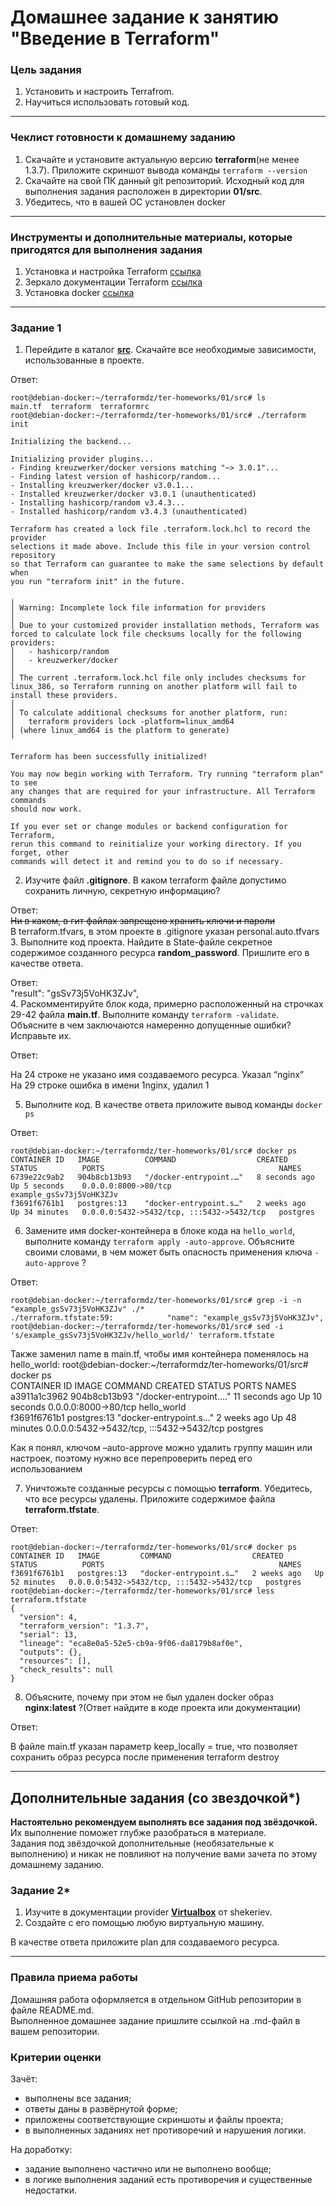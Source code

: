 # Домашнее задание к занятию "Введение в Terraform"

### Цель задания

1. Установить и настроить Terrafrom.
2. Научиться использовать готовый код.

------

### Чеклист готовности к домашнему заданию

1. Скачайте и установите актуальную версию **terraform**(не менее 1.3.7). Приложите скриншот вывода команды ```terraform --version```
2. Скачайте на свой ПК данный git репозиторий. Исходный код для выполнения задания расположен в директории **01/src**.
3. Убедитесь, что в вашей ОС установлен docker

------

### Инструменты и дополнительные материалы, которые пригодятся для выполнения задания

1. Установка и настройка Terraform  [ссылка](https://cloud.yandex.ru/docs/tutorials/infrastructure-management/terraform-quickstart#from-yc-mirror)
2. Зеркало документации Terraform  [ссылка](https://registry.tfpla.net/browse/providers) 
3. Установка docker [ссылка](https://docs.docker.com/engine/install/ubuntu/) 
------

### Задание 1

1. Перейдите в каталог [**src**](https://github.com/netology-code/ter-homeworks/tree/main/01/src). Скачайте все необходимые зависимости, использованные в проекте.    

Ответ:    
  
    root@debian-docker:~/terraformdz/ter-homeworks/01/src# ls  
    main.tf  terraform  terraformrc  
    root@debian-docker:~/terraformdz/ter-homeworks/01/src# ./terraform init   
    
    Initializing the backend...  
  
    Initializing provider plugins...  
    - Finding kreuzwerker/docker versions matching "~> 3.0.1"...  
    - Finding latest version of hashicorp/random...  
    - Installing kreuzwerker/docker v3.0.1...  
    - Installed kreuzwerker/docker v3.0.1 (unauthenticated)  
    - Installing hashicorp/random v3.4.3...  
    - Installed hashicorp/random v3.4.3 (unauthenticated)  
  
    Terraform has created a lock file .terraform.lock.hcl to record the provider  
    selections it made above. Include this file in your version control repository  
    so that Terraform can guarantee to make the same selections by default when  
    you run "terraform init" in the future.  
      
    ╷   
    │ Warning: Incomplete lock file information for providers  
    │  
    │ Due to your customized provider installation methods, Terraform was forced to calculate lock file checksums locally for the following providers:  
    │   - hashicorp/random  
    │   - kreuzwerker/docker  
    │  
    │ The current .terraform.lock.hcl file only includes checksums for linux_386, so Terraform running on another platform will fail to install these providers.  
    │  
    │ To calculate additional checksums for another platform, run:  
    │   terraform providers lock -platform=linux_amd64  
    │ (where linux_amd64 is the platform to generate)  
    ╵
    
    Terraform has been successfully initialized!  
    
    You may now begin working with Terraform. Try running "terraform plan" to see  
    any changes that are required for your infrastructure. All Terraform commands  
    should now work.  
    
    If you ever set or change modules or backend configuration for Terraform,  
    rerun this command to reinitialize your working directory. If you forget, other  
    commands will detect it and remind you to do so if necessary.  

2. Изучите файл **.gitignore**. В каком terraform файле допустимо сохранить личную, секретную информацию?

Ответ:  
~~Ни в каком, в гит файлах запрещено хранить ключи и пароли~~  
В terraform.tfvars, в этом проекте в .gitignore указан personal.auto.tfvars
3. Выполните код проекта. Найдите  в State-файле секретное содержимое созданного ресурса **random_password**. Пришлите его в качестве ответа.

Ответ:  
    "result": "gsSv73j5VoHK3ZJv",  
4. Раскомментируйте блок кода, примерно расположенный на строчках 29-42 файла **main.tf**. Выполните команду ```terraform -validate```. Объясните в чем заключаются намеренно допущенные ошибки? Исправьте их.

Ответ:  

На 24 строке не указано имя создаваемого ресурса. Указал “nginx”  
На 29 строке ошибка в имени 1nginx, удалил 1  

5. Выполните код. В качестве ответа приложите вывод команды ```docker ps```  

Ответ:  

    root@debian-docker:~/terraformdz/ter-homeworks/01/src# docker ps
    CONTAINER ID   IMAGE          COMMAND                  CREATED         STATUS          PORTS                                       NAMES
    6739e22c9ab2   904b8cb13b93   "/docker-entrypoint.…"   8 seconds ago   Up 5 seconds    0.0.0.0:8000->80/tcp                        example_gsSv73j5VoHK3ZJv
    f3691f6761b1   postgres:13    "docker-entrypoint.s…"   2 weeks ago     Up 34 minutes   0.0.0.0:5432->5432/tcp, :::5432->5432/tcp   postgres

6. Замените имя docker-контейнера в блоке кода на ```hello_world```, выполните команду ```terraform apply -auto-approve```. Объясните своими словами, в чем может быть опасность применения ключа  ```-auto-approve``` ? 

Ответ:  

    root@debian-docker:~/terraformdz/ter-homeworks/01/src# grep -i -n "example_gsSv73j5VoHK3ZJv" ./*  
    ./terraform.tfstate:59:            "name": "example_gsSv73j5VoHK3ZJv",  
    root@debian-docker:~/terraformdz/ter-homeworks/01/src# sed -i 's/example_gsSv73j5VoHK3ZJv/hello_world/' terraform.tfstate  
    
Также заменил name в main.tf, чтобы имя контейнера поменялось на hello_world:
    root@debian-docker:~/terraformdz/ter-homeworks/01/src# docker ps  
    CONTAINER ID   IMAGE          COMMAND                  CREATED          STATUS          PORTS                                       NAMES  
    a3911a1c3962   904b8cb13b93   "/docker-entrypoint.…"   11 seconds ago   Up 10 seconds   0.0.0.0:8000->80/tcp                        hello_world  
    f3691f6761b1   postgres:13    "docker-entrypoint.s…"   2 weeks ago      Up 48 minutes   0.0.0.0:5432->5432/tcp, :::5432->5432/tcp   postgres  
    
Как я понял, ключом –auto-approve можно удалить группу машин или настроек, поэтому нужно все перепроверить перед его использованием  


7. Уничтожьте созданные ресурсы с помощью **terraform**. Убедитесь, что все ресурсы удалены. Приложите содержимое файла **terraform.tfstate**.  

Ответ:  

    root@debian-docker:~/terraformdz/ter-homeworks/01/src# docker ps  
    CONTAINER ID   IMAGE         COMMAND                  CREATED       STATUS          PORTS                                       NAMES  
    f3691f6761b1   postgres:13   "docker-entrypoint.s…"   2 weeks ago   Up 52 minutes   0.0.0.0:5432->5432/tcp, :::5432->5432/tcp   postgres  
    root@debian-docker:~/terraformdz/ter-homeworks/01/src# less terraform.tfstate  
    {  
      "version": 4,  
      "terraform_version": "1.3.7",  
      "serial": 13,  
      "lineage": "eca8e0a5-52e5-cb9a-9f06-da8179b8af0e",  
      "outputs": {},  
      "resources": [],  
      "check_results": null  
    }  

8. Объясните, почему при этом не был удален docker образ **nginx:latest** ?(Ответ найдите в коде проекта или документации)  

Ответ:  

В файле main.tf указан параметр keep_locally = true, что позволяет сохранить образ ресурса после применения terraform destroy  


------

## Дополнительные задания (со звездочкой*)

**Настоятельно рекомендуем выполнять все задания под звёздочкой.**   Их выполнение поможет глубже разобраться в материале.   
Задания под звёздочкой дополнительные (необязательные к выполнению) и никак не повлияют на получение вами зачета по этому домашнему заданию. 

### Задание 2*

1. Изучите в документации provider [**Virtualbox**](https://registry.tfpla.net/providers/shekeriev/virtualbox/latest/docs/overview/index) от 
shekeriev.
2. Создайте с его помощью любую виртуальную машину.

В качестве ответа приложите plan для создаваемого ресурса.

------

### Правила приема работы

Домашняя работа оформляется в отдельном GitHub репозитории в файле README.md.   
Выполненное домашнее задание пришлите ссылкой на .md-файл в вашем репозитории.

### Критерии оценки

Зачёт:

* выполнены все задания;
* ответы даны в развёрнутой форме;
* приложены соответствующие скриншоты и файлы проекта;
* в выполненных заданиях нет противоречий и нарушения логики.

На доработку:

* задание выполнено частично или не выполнено вообще;
* в логике выполнения заданий есть противоречия и существенные недостатки. 
